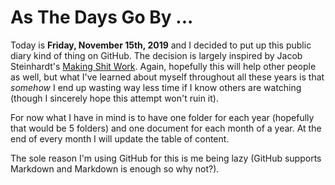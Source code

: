 # As The Days Go By ...

Today is **Friday, November 15th, 2019** and I decided to put up this public diary kind of thing on GitHub. The decision is largely inspired by Jacob Steinhardt's [Making Shit Work](https://makingshitwork.wordpress.com/2012/12/11/introduction/). Again, hopefully this will help other people as well, but what I've learned about myself throughout all these years is that *somehow* I end up wasting way less time if I know others are watching (though I sincerely hope this attempt won't ruin it).

For now what I have in mind is to have one folder for each year (hopefully that would be 5 folders) and one document for each month of a year. At the end of every month I will update the table of content.

The sole reason I'm using GitHub for this is me being lazy (GitHub supports Markdown and Markdown is enough so why not?). 
